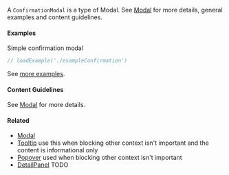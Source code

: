 A `ConfirmationModal` is a type of Modal. See [Modal](/#!/Modal) for more details, general examples and content guidelines.

#### Examples

Simple confirmation modal

```jsx
// loadExample('./exampleConfirmation')
```

See [more examples](/app/stories/?selectedKind=overlays|ConfirmationModal).

#### Content Guidelines

See [Modal](/#!/Modal) for more details.

#### Related

- [Modal](/#!/Modal)
- [Tooltip](/#!/Tooltip) use this when blocking other context isn't important
  and the content is informational only
- [Popover](/#!/Popover) used when blocking other context isn't important
- [DetailPanel](/#!/detailpanel) TODO
